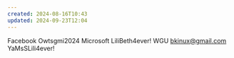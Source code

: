 ```yaml
---
created: 2024-08-16T10:43
updated: 2024-09-23T12:04
---
```

Facebook Owtsgmi2024
Microsoft LiliBeth4ever!
WGU bkinux@gmail.com YaMsSLili4ever!